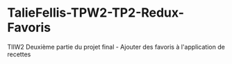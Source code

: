 # TalieFellis-TPW2-TP2-Redux-Favoris
TIIW2 Deuxième partie du projet final - Ajouter des favoris à l'application de recettes
